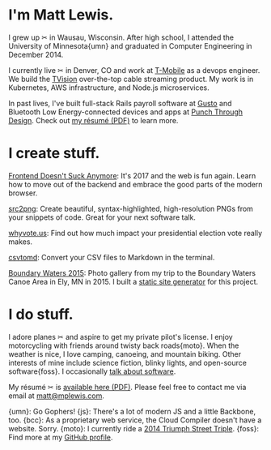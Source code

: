# I'm Matt Lewis.

I grew up ✂ in Wausau, Wisconsin. After high school, I attended the University of Minnesota{umn} and graduated in Computer Engineering in December 2014.

I currently live ✂ in Denver, CO and work at [T-Mobile](https://t-mobile.com) as a devops engineer. We build the [TVision](https://www.t-mobile.com/tv) over-the-top cable streaming product. My work is in Kubernetes, AWS infrastructure, and Node.js microservices.

In past lives, I've built full-stack Rails payroll software at [Gusto](https://gusto.com) and Bluetooth Low Energy-connected devices and apps at [Punch Through Design](https://punchthrough.com). Check out [my résumé (PDF)](resume.pdf) to learn more.

# I create stuff.

[Frontend Doesn't Suck Anymore](/talks/fdse): It's 2017 and the web is fun again. Learn how to move out of the backend and embrace the good parts of the modern browser.

[src2png](https://github.com/mplewis/src2png): Create beautiful, syntax-highlighted, high-resolution PNGs from your snippets of code. Great for your next software talk.

[whyvote.us](http://whyvote.us): Find out how much impact your presidential election vote really makes.

[csvtomd](https://github.com/mplewis/csvtomd): Convert your CSV files to Markdown in the terminal.

[Boundary Waters 2015](bwca_2015): Photo gallery from my trip to the Boundary Waters Canoe Area in Ely, MN in 2015. I built a [static site generator](https://github.com/mplewis/expose.py) for this project.

# I do stuff.

I adore planes ✂ and aspire to get my private pilot's license. I enjoy motorcycling with friends around twisty back roads{moto}. When the weather is nice, I love camping, canoeing, and mountain biking. Other interests of mine include science fiction, blinky lights, and open-source software{foss}. I occasionally [talk about software](/talks/fdsa).

My résumé ✂ is [available here (PDF)](resume.pdf). Please feel free to contact me via email at [matt@mplewis.com](mailto:matt@mplewis.com).

{umn}: Go Gophers!
{js}: There's a lot of modern JS and a little Backbone, too.
{bcc}: As a proprietary web service, the Cloud Compiler doesn't have a website. Sorry.
{moto}: I currently ride a [2014 Triumph Street Triple](http://www.triumphmotorcycles.com/bikes/roadsters-and-supersports/street/2016/street-triple-abs).
{foss}: Find more at my [GitHub profile](https://github.com/mplewis).
